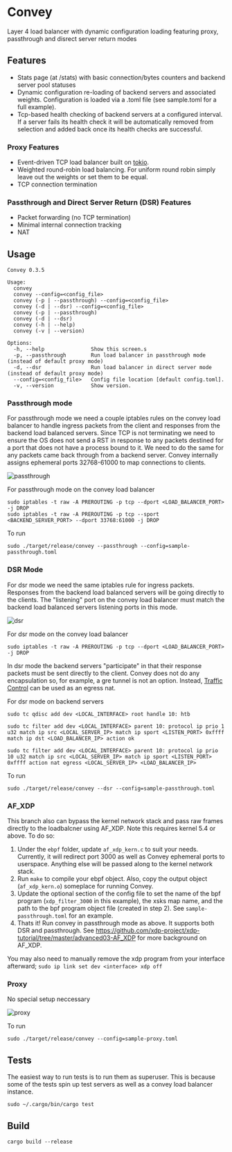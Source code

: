 # Convey
Layer 4 load balancer with dynamic configuration loading featuring proxy, passthrough and disrect server return modes

## Features
- Stats page (at /stats) with basic connection/bytes counters and backend server pool statuses
- Dynamic configuration re-loading of backend servers and associated weights.  Configuration is loaded via a .toml file (see sample.toml for a full example).
- Tcp-based health checking of backend servers at a configured interval.  If a server fails its health check it will be automatically removed from selection and added back once its health checks are successful.

### Proxy Features
- Event-driven TCP load balancer built on [tokio].
- Weighted round-robin load balancing.  For uniform round robin simply leave out the weights or set them to be equal.
- TCP connection termination

### Passthrough and Direct Server Return (DSR) Features
- Packet forwarding (no TCP termination)
- Minimal internal connection tracking
- NAT

## Usage
```
Convey 0.3.5

Usage:
  convey
  convey --config=<config_file>
  convey (-p | --passthrough) --config=<config_file>
  convey (-d | --dsr) --config=<config_file>
  convey (-p | --passthrough)
  convey (-d | --dsr)
  convey (-h | --help)
  convey (-v | --version)

Options:
  -h, --help               Show this screen.s
  -p, --passthrough        Run load balancer in passthrough mode (instead of default proxy mode)
  -d, --dsr                Run load balancer in direct server mode (instead of default proxy mode)
  --config=<config_file>   Config file location [default config.toml].
  -v, --version            Show version.
  ```

### Passthrough mode
For passthrough mode we need a couple iptables rules on the convey load balancer to handle ingress packets from the client and responses from the backend load balanced servers.  Since TCP is not terminating we need to ensure the OS does not send a RST in response to any packets destined for a port that does not have a process bound to it.  We need to do the same for any packets came back through from a backend server.  Convey internally assigns ephemeral ports 32768-61000 to map connections to clients.

![passthrough](https://docs.google.com/drawings/d/e/2PACX-1vS1umK8iY4EryR0hV4s1lad2r5BrO4_nbFTCua9jqkPP7fSQXodXCZ8XD7kvkfeXxdphtMFczIij-K1/pub?w=581&h=326)

For passthrough mode on the convey load balancer
```
sudo iptables -t raw -A PREROUTING -p tcp --dport <LOAD_BALANCER_PORT> -j DROP
sudo iptables -t raw -A PREROUTING -p tcp --sport <BACKEND_SERVER_PORT> --dport 33768:61000 -j DROP
```

To run
```
sudo ./target/release/convey --passthrough --config=sample-passthrough.toml
```

### DSR Mode
For dsr mode we need the same iptables rule for ingress packets.  Responses from the backend load balanced servers will be going directly to the clients.  The "listening" port on the convey load balancer must match the backend load balanced servers listening ports in this mode.

![dsr](https://docs.google.com/drawings/d/e/2PACX-1vTkBC0326E1hZwRw_KBbdiP3npNL_2KGq2QdUiS2J05xX1y5uhKIDegpEmviyvBWz4NmHbgVTB6jmsq/pub?w=581&h=326)

For dsr mode on the convey load balancer
```
sudo iptables -t raw -A PREROUTING -p tcp --dport <LOAD_BALANCER_PORT> -j DROP
```

In dsr mode the backend servers "participate" in that their response packets must be sent directly to the client.  Convey does not do any encapsulation so, for example, a gre tunnel is not an option.  Instead, [Traffic Control] can be used as an egress nat.

For dsr mode on backend servers
```
sudo tc qdisc add dev <LOCAL_INTERFACE> root handle 10: htb

sudo tc filter add dev <LOCAL_INTERFACE> parent 10: protocol ip prio 1 u32 match ip src <LOCAL_SERVER_IP> match ip sport <LISTEN_PORT> 0xffff match ip dst <LOAD_BALANCER_IP> action ok

sudo tc filter add dev <LOCAL_INTERFACE> parent 10: protocol ip prio 10 u32 match ip src <LOCAL_SERVER_IP> match ip sport <LISTEN_PORT> 0xffff action nat egress <LOCAL_SERVER_IP> <LOAD_BALANCER_IP>
```

To run
```
sudo ./target/release/convey --dsr --config=sample-passthrough.toml
```

### AF_XDP
This branch also can bypass the kernel network stack and pass raw frames directly to the loadbalcner using AF_XDP.  Note this requires kernel 5.4 or above.  To do so:

1.  Under the `ebpf` folder, update `af_xdp_kern.c` to suit your needs.  Currently, it will redirect port 3000 as well as Convey ephemeral ports to userspace.  Anything else will be passed along to the kernel network stack.
2.  Run `make` to compile your ebpf object.  Also, copy the output object (`af_xdp_kern.o`) someplace for running Convey. 
3.  Update the optional section of the config file to set the name of the bpf program (`xdp_filter_3000` in this example), the xsks map name, and the path to the bpf program object file (created in step 2).  See `sample-passthrough.toml` for an example.
4.  Thats it! Run convey in passthrough mode as above.  It supports both DSR and passthrough.  See https://github.com/xdp-project/xdp-tutorial/tree/master/advanced03-AF_XDP for more background on AF_XDP.

You may also need to manually remove the xdp program from your interface afterward; `sudo ip link set dev <interface> xdp off` 

### Proxy
No special setup neccessary

![proxy](https://docs.google.com/drawings/d/e/2PACX-1vQC7fAvVEs0Xb0kcAFfCLIVukhkIrlu-DS_tbrtgpRonmsHO9STpnXvI7NogXiBVUON9gS-L4MLqYV2/pub?w=581&h=326)

To run
```
sudo ./target/release/convey --config=sample-proxy.toml
```

## Tests
The easiest way to run tests is to run them as superuser.  This is because some of the tests spin up test servers as well as a convey load balancer instance.
```
sudo ~/.cargo/bin/cargo test
```

## Build
```cargo build --release```

<!-- references -->
[tokio]: https://tokio.rs
[Traffic Control]: http://tldp.org/HOWTO/Traffic-Control-HOWTO/index.html

